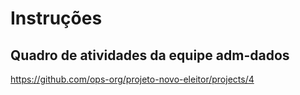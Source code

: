 # Instruções

## Quadro de atividades da equipe **adm-dados**
https://github.com/ops-org/projeto-novo-eleitor/projects/4
